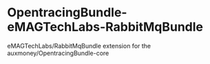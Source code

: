 # OpentracingBundle-eMAGTechLabs-RabbitMqBundle
eMAGTechLabs/RabbitMqBundle extension for the auxmoney/OpentracingBundle-core
